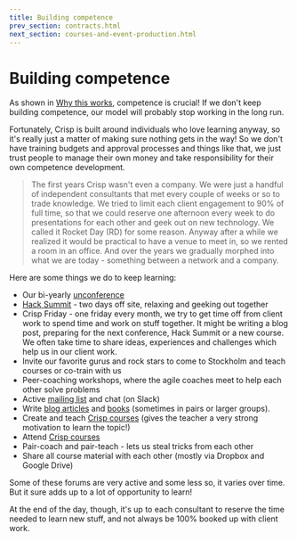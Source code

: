 ```yaml
---
title: Building competence
prev_section: contracts.html
next_section: courses-and-event-production.html
---
```


Building competence
===================

As shown in [Why this works](why-this-works.html), competence is crucial! If we don't keep building competence, our model will probably stop working in the long run.

Fortunately, Crisp is built around individuals who love learning anyway, so it's really just a matter of making sure nothing gets in the way! So we don't have training budgets and approval processes and things like that, we just trust people to manage their own money and take responsibility for their own competence development.

> The first years Crisp wasn't even a company. We were just a handful of independent consultants that met every couple of weeks or so to trade knowledge. We tried to limit each client engagement to 90% of full time, so that we could reserve one afternoon every week to do presentations for each other and geek out on new technology. We called it Rocket Day (RD) for some reason. Anyway after a while we realized it would be practical to have a venue to meet in, so we rented a room in an office. And over the years we gradually morphed into what we are today - something between a network and a company.

Here are some things we do to keep learning:

- Our bi-yearly [unconference](unconference.html)
- [Hack Summit](hack-summit.html) - two days off site, relaxing and geeking out together
- Crisp Friday - one friday every month, we try to get time off from client work to spend time and work on stuff together. It might be writing a blog post, preparing for the next conference, Hack Summit or a new course. We often take time to share ideas, experiences and challenges which help us in our client work. 
- Invite our favorite gurus and rock stars to come to Stockholm and teach courses or co-train with us
- Peer-coaching workshops, where the agile coaches meet to help each other solve problems
- Active [mailing list](mail-conventions.html) and chat (on Slack)
- Write [blog articles](http://blog.crisp.se) and [books](https://www.crisp.se/bocker-och-produkter) (sometimes in pairs or larger groups).
- Create and teach [Crisp courses](https://www.crisp.se/kurser) (gives the teacher a very strong motivation to learn the topic!)
- Attend [Crisp courses](https://www.crisp.se/kurser)
- Pair-coach and pair-teach - lets us steal tricks from each other
- Share all course material with each other (mostly via Dropbox and Google Drive)

Some of these forums are very active and some less so, it varies over time. But it sure adds up to a lot of opportunity to learn!

At the end of the day, though, it's up to each consultant to reserve the time needed to learn new stuff, and not always be 100% booked up with client work.
